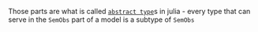 Those parts are what is called [`abstract type`](https://docs.julialang.org/en/v1/manual/types/#man-abstract-types)s in julia - every type that can serve in the `SemObs` part of a model is a subtype of `SemObs`